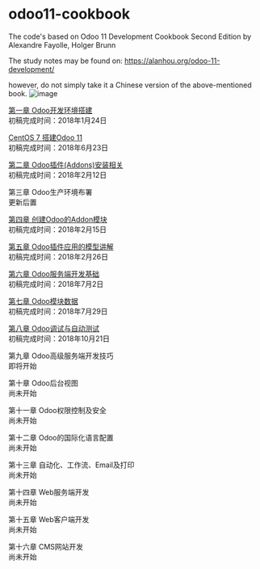 # odoo11-cookbook

The code's based on Odoo 11 Development Cookbook Second Edition by Alexandre Fayolle, Holger Brunn

The study notes may be found on:
https://alanhou.org/odoo-11-development/

however, do not simply take it a Chinese version of the above-mentioned book. 
![image](https://alanhou.org/homepage/wp-content/uploads/2018/06/odoo-chinese.jpg)


[第一章 Odoo开发环境搭建](https://alanhou.org/ubuntu-odoo/)<br>初稿完成时间：2018年1月24日

[CentOS 7 搭建Odoo 11](https://alanhou.org/centos-7-odoo-11/)<br>
初稿完成时间：2018年6月23日

[第二章 Odoo插件(Addons)安装相关](https://alanhou.org/odoo-11-addons/) <br>
初稿完成时间：2018年2月12日

第三章 Odoo生产环境布署<br>
更新后置

[第四章 创建Odoo的Addon模块](https://alanhou.org/create-odoo-addon-module/)<br>
初稿完成时间：2018年2月15日

[第五章 Odoo插件应用的模型讲解](https://alanhou.org/odoo-application-models/)<br>
初稿完成时间：2018年2月26日

[第六章 Odoo服务端开发基础](https://alanhou.org/server-side-development/)<br>
初稿完成时间：2018年7月2日

[第七章 Odoo模块数据](https://alanhou.org/module-data/)<br>
初稿完成时间：2018年7月29日

[第八章 Odoo调试与自动测试](https://alanhou.org/odoo-debug-automate/)<br>
初稿完成时间：2018年10月21日

第九章 Odoo高级服务端开发技巧<br>
即将开始

第十章 Odoo后台视图<br>
尚未开始

第十一章 Odoo权限控制及安全<br>
尚未开始

第十二章 Odoo的国际化语言配置<br>
尚未开始

第十三章 自动化、工作流、Email及打印<br>
尚未开始

第十四章 Web服务端开发<br>
尚未开始

第十五章 Web客户端开发<br>
尚未开始

第十六章 CMS网站开发<br>
尚未开始

